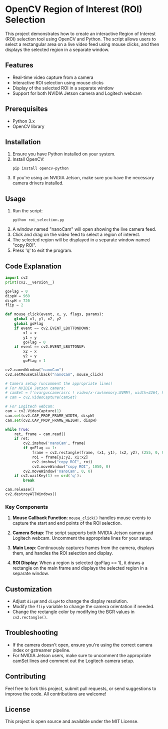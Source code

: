 # OpenCV Region of Interest (ROI) Selection

This project demonstrates how to create an interactive Region of Interest (ROI) selection tool using OpenCV and Python. The script allows users to select a rectangular area on a live video feed using mouse clicks, and then displays the selected region in a separate window.

## Features

- Real-time video capture from a camera
- Interactive ROI selection using mouse clicks
- Display of the selected ROI in a separate window
- Support for both NVIDIA Jetson camera and Logitech webcam

## Prerequisites

- Python 3.x
- OpenCV library

## Installation

1. Ensure you have Python installed on your system.
2. Install OpenCV:
   ```
   pip install opencv-python
   ```
3. If you're using an NVIDIA Jetson, make sure you have the necessary camera drivers installed.

## Usage

1. Run the script:
   ```
   python roi_selection.py
   ```
2. A window named "nanoCam" will open showing the live camera feed.
3. Click and drag on the video feed to select a region of interest.
4. The selected region will be displayed in a separate window named "copy ROI".
5. Press 'q' to exit the program.

## Code Explanation

```python
import cv2
print(cv2.__version__)

goFlag = 0
dispW = 960
dispH = 720
flip = 2

def mouse_click(event, x, y, flags, params):
    global x1, y1, x2, y2
    global goFlag
    if event == cv2.EVENT_LBUTTONDOWN:
        x1 = x
        y1 = y
        goFlag = 0
    if event == cv2.EVENT_LBUTTONUP:
        x2 = x
        y2 = y
        goFlag = 1

cv2.namedWindow("nanoCam")
cv2.setMouseCallback("nanoCam", mouse_click)

# Camera setup (uncomment the appropriate lines)
# For NVIDIA Jetson camera:
# camSet = f'nvarguscamerasrc ! video/x-raw(memory:NVMM), width=3264, height=2464, format=NV12, framerate=21/1 ! nvvidconv flip-method={flip} ! video/x-raw, width={dispW}, height={dispH}, format=BGRx ! videoconvert ! video/x-raw, format=BGR ! appsink'
# cam = cv2.VideoCapture(camSet)

# For Logitech webcam:
cam = cv2.VideoCapture(1)
cam.set(cv2.CAP_PROP_FRAME_WIDTH, dispW)
cam.set(cv2.CAP_PROP_FRAME_HEIGHT, dispH)

while True:
    ret, frame = cam.read()
    if ret:
        cv2.imshow('nanoCam', frame)
        if goFlag == 1:
            frame = cv2.rectangle(frame, (x1, y1), (x2, y2), (255, 0, 0), 3)
            roi = frame[y1:y2, x1:x2]
            cv2.imshow("copy ROI", roi)
            cv2.moveWindow("copy ROI", 1050, 0)
        cv2.moveWindow('nanoCam', 0, 0)
    if cv2.waitKey(1) == ord('q'):
        break

cam.release()
cv2.destroyAllWindows()
```

### Key Components

1. **Mouse Callback Function**: `mouse_click()` handles mouse events to capture the start and end points of the ROI selection.

2. **Camera Setup**: The script supports both NVIDIA Jetson camera and Logitech webcam. Uncomment the appropriate lines for your setup.

3. **Main Loop**: Continuously captures frames from the camera, displays them, and handles the ROI selection and display.

4. **ROI Display**: When a region is selected (goFlag == 1), it draws a rectangle on the main frame and displays the selected region in a separate window.

## Customization

- Adjust `dispW` and `dispH` to change the display resolution.
- Modify the `flip` variable to change the camera orientation if needed.
- Change the rectangle color by modifying the BGR values in `cv2.rectangle()`.

## Troubleshooting

- If the camera doesn't open, ensure you're using the correct camera index or gstreamer pipeline.
- For NVIDIA Jetson users, make sure to uncomment the appropriate camSet lines and comment out the Logitech camera setup.

## Contributing

Feel free to fork this project, submit pull requests, or send suggestions to improve the code. All contributions are welcome!

## License

This project is open source and available under the MIT License.
